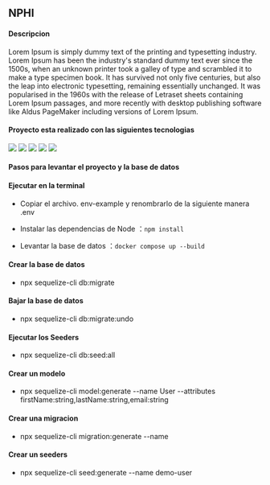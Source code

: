 
## NPHI

#### Descripcion

Lorem Ipsum is simply dummy text of the printing and typesetting industry. Lorem Ipsum has been the industry's standard dummy text ever since the 1500s, when an unknown printer took a galley of type and scrambled it to make a type specimen book. It has survived not only five centuries, but also the leap into electronic typesetting, remaining essentially unchanged. It was popularised in the 1960s with the release of Letraset sheets containing Lorem Ipsum passages, and more recently with desktop publishing software like Aldus PageMaker including versions of Lorem Ipsum.

#### Proyecto esta realizado con las siguientes tecnologias

![](https://wethinkapp.com/wp-content/uploads/2022/09/NodeJS.svg)
![](https://www.emizentech.com/blog/wp-content/uploads/sites/2/2022/03/Express.jpg)
![](https://www.onworks.net/imagescropped/sequelizeicon.png_3.webp)
![](https://cdn-bhdil.nitrocdn.com/isrDVIFCpCXbHHPoNruCoFKRiVumSNxS/assets/images/optimized/rev-0ec5e2e/bobcares.com/wp-content/uploads/2023/01/Docker-1-300x300-180x.png)
![](https://www.i-programmer.info/images/stories/News/2016/Sept/A/mysql.jpg)

#### Pasos para levantar el proyecto y la base de datos

#### Ejecutar en la terminal

- Copiar el archivo. env-example y renombrarlo de la siguiente manera .env

- Instalar las dependencias de Node ：`npm install`

- Levantar la base de datos ：`docker compose up --build`

#### Crear la base de datos

- npx sequelize-cli db:migrate

#### Bajar la base de datos

- npx sequelize-cli db:migrate:undo

#### Ejecutar los Seeders

- npx sequelize-cli db:seed:all

#### Crear un modelo

- npx sequelize-cli model:generate --name User --attributes firstName:string,lastName:string,email:string

#### Crear una migracion

- npx sequelize-cli migration:generate --name <name>

#### Crear un seeders

- npx sequelize-cli seed:generate --name demo-user
